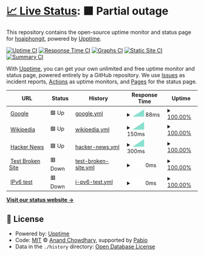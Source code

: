 # [📈 Live Status](https://hoaiphongit.github.io/upptime-aimee): <!--live status--> **🟧 Partial outage**

This repository contains the open-source uptime monitor and status page for [hoaiphongit](https://hoaiphongit.github.io/upptime-aimee), powered by [Upptime](https://github.com/upptime/upptime).

[![Uptime CI](https://github.com/hoaiphongit/upptime-aimee/workflows/Uptime%20CI/badge.svg)](https://github.com/hoaiphongit/upptime-aimee/actions?query=workflow%3A%22Uptime+CI%22)
[![Response Time CI](https://github.com/hoaiphongit/upptime-aimee/workflows/Response%20Time%20CI/badge.svg)](https://github.com/hoaiphongit/upptime-aimee/actions?query=workflow%3A%22Response+Time+CI%22)
[![Graphs CI](https://github.com/hoaiphongit/upptime-aimee/workflows/Graphs%20CI/badge.svg)](https://github.com/hoaiphongit/upptime-aimee/actions?query=workflow%3A%22Graphs+CI%22)
[![Static Site CI](https://github.com/hoaiphongit/upptime-aimee/workflows/Static%20Site%20CI/badge.svg)](https://github.com/hoaiphongit/upptime-aimee/actions?query=workflow%3A%22Static+Site+CI%22)
[![Summary CI](https://github.com/hoaiphongit/upptime-aimee/workflows/Summary%20CI/badge.svg)](https://github.com/hoaiphongit/upptime-aimee/actions?query=workflow%3A%22Summary+CI%22)

With [Upptime](https://upptime.js.org), you can get your own unlimited and free uptime monitor and status page, powered entirely by a GitHub repository. We use [Issues](https://github.com/hoaiphongit/upptime-aimee/issues) as incident reports, [Actions](https://github.com/hoaiphongit/upptime-aimee/actions) as uptime monitors, and [Pages](https://hoaiphongit.github.io/upptime-aimee) for the status page.

<!--start: status pages-->
<!-- This summary is generated by Upptime (https://github.com/upptime/upptime) -->
<!-- Do not edit this manually, your changes will be overwritten -->
<!-- prettier-ignore -->
| URL | Status | History | Response Time | Uptime |
| --- | ------ | ------- | ------------- | ------ |
| <img alt="" src="https://icons.duckduckgo.com/ip3/www.google.com.ico" height="13"> [Google](https://www.google.com) | 🟩 Up | [google.yml](https://github.com/hoaiphongit/upptime-aimee/commits/HEAD/history/google.yml) | <details><summary><img alt="Response time graph" src="./graphs/google/response-time-week.png" height="20"> 88ms</summary><br><a href="https://hoaiphongit.github.io/upptime-aimee/history/google"><img alt="Response time 88" src="https://img.shields.io/endpoint?url=https%3A%2F%2Fraw.githubusercontent.com%2Fhoaiphongit%2Fupptime-aimee%2FHEAD%2Fapi%2Fgoogle%2Fresponse-time.json"></a><br><a href="https://hoaiphongit.github.io/upptime-aimee/history/google"><img alt="24-hour response time 88" src="https://img.shields.io/endpoint?url=https%3A%2F%2Fraw.githubusercontent.com%2Fhoaiphongit%2Fupptime-aimee%2FHEAD%2Fapi%2Fgoogle%2Fresponse-time-day.json"></a><br><a href="https://hoaiphongit.github.io/upptime-aimee/history/google"><img alt="7-day response time 88" src="https://img.shields.io/endpoint?url=https%3A%2F%2Fraw.githubusercontent.com%2Fhoaiphongit%2Fupptime-aimee%2FHEAD%2Fapi%2Fgoogle%2Fresponse-time-week.json"></a><br><a href="https://hoaiphongit.github.io/upptime-aimee/history/google"><img alt="30-day response time 88" src="https://img.shields.io/endpoint?url=https%3A%2F%2Fraw.githubusercontent.com%2Fhoaiphongit%2Fupptime-aimee%2FHEAD%2Fapi%2Fgoogle%2Fresponse-time-month.json"></a><br><a href="https://hoaiphongit.github.io/upptime-aimee/history/google"><img alt="1-year response time 88" src="https://img.shields.io/endpoint?url=https%3A%2F%2Fraw.githubusercontent.com%2Fhoaiphongit%2Fupptime-aimee%2FHEAD%2Fapi%2Fgoogle%2Fresponse-time-year.json"></a></details> | <details><summary><a href="https://hoaiphongit.github.io/upptime-aimee/history/google">100.00%</a></summary><a href="https://hoaiphongit.github.io/upptime-aimee/history/google"><img alt="All-time uptime 100.00%" src="https://img.shields.io/endpoint?url=https%3A%2F%2Fraw.githubusercontent.com%2Fhoaiphongit%2Fupptime-aimee%2FHEAD%2Fapi%2Fgoogle%2Fuptime.json"></a><br><a href="https://hoaiphongit.github.io/upptime-aimee/history/google"><img alt="24-hour uptime 100.00%" src="https://img.shields.io/endpoint?url=https%3A%2F%2Fraw.githubusercontent.com%2Fhoaiphongit%2Fupptime-aimee%2FHEAD%2Fapi%2Fgoogle%2Fuptime-day.json"></a><br><a href="https://hoaiphongit.github.io/upptime-aimee/history/google"><img alt="7-day uptime 100.00%" src="https://img.shields.io/endpoint?url=https%3A%2F%2Fraw.githubusercontent.com%2Fhoaiphongit%2Fupptime-aimee%2FHEAD%2Fapi%2Fgoogle%2Fuptime-week.json"></a><br><a href="https://hoaiphongit.github.io/upptime-aimee/history/google"><img alt="30-day uptime 100.00%" src="https://img.shields.io/endpoint?url=https%3A%2F%2Fraw.githubusercontent.com%2Fhoaiphongit%2Fupptime-aimee%2FHEAD%2Fapi%2Fgoogle%2Fuptime-month.json"></a><br><a href="https://hoaiphongit.github.io/upptime-aimee/history/google"><img alt="1-year uptime 100.00%" src="https://img.shields.io/endpoint?url=https%3A%2F%2Fraw.githubusercontent.com%2Fhoaiphongit%2Fupptime-aimee%2FHEAD%2Fapi%2Fgoogle%2Fuptime-year.json"></a></details>
| <img alt="" src="https://icons.duckduckgo.com/ip3/en.wikipedia.org.ico" height="13"> [Wikipedia](https://en.wikipedia.org) | 🟩 Up | [wikipedia.yml](https://github.com/hoaiphongit/upptime-aimee/commits/HEAD/history/wikipedia.yml) | <details><summary><img alt="Response time graph" src="./graphs/wikipedia/response-time-week.png" height="20"> 150ms</summary><br><a href="https://hoaiphongit.github.io/upptime-aimee/history/wikipedia"><img alt="Response time 150" src="https://img.shields.io/endpoint?url=https%3A%2F%2Fraw.githubusercontent.com%2Fhoaiphongit%2Fupptime-aimee%2FHEAD%2Fapi%2Fwikipedia%2Fresponse-time.json"></a><br><a href="https://hoaiphongit.github.io/upptime-aimee/history/wikipedia"><img alt="24-hour response time 150" src="https://img.shields.io/endpoint?url=https%3A%2F%2Fraw.githubusercontent.com%2Fhoaiphongit%2Fupptime-aimee%2FHEAD%2Fapi%2Fwikipedia%2Fresponse-time-day.json"></a><br><a href="https://hoaiphongit.github.io/upptime-aimee/history/wikipedia"><img alt="7-day response time 150" src="https://img.shields.io/endpoint?url=https%3A%2F%2Fraw.githubusercontent.com%2Fhoaiphongit%2Fupptime-aimee%2FHEAD%2Fapi%2Fwikipedia%2Fresponse-time-week.json"></a><br><a href="https://hoaiphongit.github.io/upptime-aimee/history/wikipedia"><img alt="30-day response time 150" src="https://img.shields.io/endpoint?url=https%3A%2F%2Fraw.githubusercontent.com%2Fhoaiphongit%2Fupptime-aimee%2FHEAD%2Fapi%2Fwikipedia%2Fresponse-time-month.json"></a><br><a href="https://hoaiphongit.github.io/upptime-aimee/history/wikipedia"><img alt="1-year response time 150" src="https://img.shields.io/endpoint?url=https%3A%2F%2Fraw.githubusercontent.com%2Fhoaiphongit%2Fupptime-aimee%2FHEAD%2Fapi%2Fwikipedia%2Fresponse-time-year.json"></a></details> | <details><summary><a href="https://hoaiphongit.github.io/upptime-aimee/history/wikipedia">100.00%</a></summary><a href="https://hoaiphongit.github.io/upptime-aimee/history/wikipedia"><img alt="All-time uptime 100.00%" src="https://img.shields.io/endpoint?url=https%3A%2F%2Fraw.githubusercontent.com%2Fhoaiphongit%2Fupptime-aimee%2FHEAD%2Fapi%2Fwikipedia%2Fuptime.json"></a><br><a href="https://hoaiphongit.github.io/upptime-aimee/history/wikipedia"><img alt="24-hour uptime 100.00%" src="https://img.shields.io/endpoint?url=https%3A%2F%2Fraw.githubusercontent.com%2Fhoaiphongit%2Fupptime-aimee%2FHEAD%2Fapi%2Fwikipedia%2Fuptime-day.json"></a><br><a href="https://hoaiphongit.github.io/upptime-aimee/history/wikipedia"><img alt="7-day uptime 100.00%" src="https://img.shields.io/endpoint?url=https%3A%2F%2Fraw.githubusercontent.com%2Fhoaiphongit%2Fupptime-aimee%2FHEAD%2Fapi%2Fwikipedia%2Fuptime-week.json"></a><br><a href="https://hoaiphongit.github.io/upptime-aimee/history/wikipedia"><img alt="30-day uptime 100.00%" src="https://img.shields.io/endpoint?url=https%3A%2F%2Fraw.githubusercontent.com%2Fhoaiphongit%2Fupptime-aimee%2FHEAD%2Fapi%2Fwikipedia%2Fuptime-month.json"></a><br><a href="https://hoaiphongit.github.io/upptime-aimee/history/wikipedia"><img alt="1-year uptime 100.00%" src="https://img.shields.io/endpoint?url=https%3A%2F%2Fraw.githubusercontent.com%2Fhoaiphongit%2Fupptime-aimee%2FHEAD%2Fapi%2Fwikipedia%2Fuptime-year.json"></a></details>
| <img alt="" src="https://icons.duckduckgo.com/ip3/news.ycombinator.com.ico" height="13"> [Hacker News](https://news.ycombinator.com) | 🟩 Up | [hacker-news.yml](https://github.com/hoaiphongit/upptime-aimee/commits/HEAD/history/hacker-news.yml) | <details><summary><img alt="Response time graph" src="./graphs/hacker-news/response-time-week.png" height="20"> 300ms</summary><br><a href="https://hoaiphongit.github.io/upptime-aimee/history/hacker-news"><img alt="Response time 300" src="https://img.shields.io/endpoint?url=https%3A%2F%2Fraw.githubusercontent.com%2Fhoaiphongit%2Fupptime-aimee%2FHEAD%2Fapi%2Fhacker-news%2Fresponse-time.json"></a><br><a href="https://hoaiphongit.github.io/upptime-aimee/history/hacker-news"><img alt="24-hour response time 300" src="https://img.shields.io/endpoint?url=https%3A%2F%2Fraw.githubusercontent.com%2Fhoaiphongit%2Fupptime-aimee%2FHEAD%2Fapi%2Fhacker-news%2Fresponse-time-day.json"></a><br><a href="https://hoaiphongit.github.io/upptime-aimee/history/hacker-news"><img alt="7-day response time 300" src="https://img.shields.io/endpoint?url=https%3A%2F%2Fraw.githubusercontent.com%2Fhoaiphongit%2Fupptime-aimee%2FHEAD%2Fapi%2Fhacker-news%2Fresponse-time-week.json"></a><br><a href="https://hoaiphongit.github.io/upptime-aimee/history/hacker-news"><img alt="30-day response time 300" src="https://img.shields.io/endpoint?url=https%3A%2F%2Fraw.githubusercontent.com%2Fhoaiphongit%2Fupptime-aimee%2FHEAD%2Fapi%2Fhacker-news%2Fresponse-time-month.json"></a><br><a href="https://hoaiphongit.github.io/upptime-aimee/history/hacker-news"><img alt="1-year response time 300" src="https://img.shields.io/endpoint?url=https%3A%2F%2Fraw.githubusercontent.com%2Fhoaiphongit%2Fupptime-aimee%2FHEAD%2Fapi%2Fhacker-news%2Fresponse-time-year.json"></a></details> | <details><summary><a href="https://hoaiphongit.github.io/upptime-aimee/history/hacker-news">100.00%</a></summary><a href="https://hoaiphongit.github.io/upptime-aimee/history/hacker-news"><img alt="All-time uptime 100.00%" src="https://img.shields.io/endpoint?url=https%3A%2F%2Fraw.githubusercontent.com%2Fhoaiphongit%2Fupptime-aimee%2FHEAD%2Fapi%2Fhacker-news%2Fuptime.json"></a><br><a href="https://hoaiphongit.github.io/upptime-aimee/history/hacker-news"><img alt="24-hour uptime 100.00%" src="https://img.shields.io/endpoint?url=https%3A%2F%2Fraw.githubusercontent.com%2Fhoaiphongit%2Fupptime-aimee%2FHEAD%2Fapi%2Fhacker-news%2Fuptime-day.json"></a><br><a href="https://hoaiphongit.github.io/upptime-aimee/history/hacker-news"><img alt="7-day uptime 100.00%" src="https://img.shields.io/endpoint?url=https%3A%2F%2Fraw.githubusercontent.com%2Fhoaiphongit%2Fupptime-aimee%2FHEAD%2Fapi%2Fhacker-news%2Fuptime-week.json"></a><br><a href="https://hoaiphongit.github.io/upptime-aimee/history/hacker-news"><img alt="30-day uptime 100.00%" src="https://img.shields.io/endpoint?url=https%3A%2F%2Fraw.githubusercontent.com%2Fhoaiphongit%2Fupptime-aimee%2FHEAD%2Fapi%2Fhacker-news%2Fuptime-month.json"></a><br><a href="https://hoaiphongit.github.io/upptime-aimee/history/hacker-news"><img alt="1-year uptime 100.00%" src="https://img.shields.io/endpoint?url=https%3A%2F%2Fraw.githubusercontent.com%2Fhoaiphongit%2Fupptime-aimee%2FHEAD%2Fapi%2Fhacker-news%2Fuptime-year.json"></a></details>
| <img alt="" src="https://icons.duckduckgo.com/ip3/thissitedoesnotexist.koj.co.ico" height="13"> [Test Broken Site](https://thissitedoesnotexist.koj.co) | 🟥 Down | [test-broken-site.yml](https://github.com/hoaiphongit/upptime-aimee/commits/HEAD/history/test-broken-site.yml) | <details><summary><img alt="Response time graph" src="./graphs/test-broken-site/response-time-week.png" height="20"> 0ms</summary><br><a href="https://hoaiphongit.github.io/upptime-aimee/history/test-broken-site"><img alt="Response time 0" src="https://img.shields.io/endpoint?url=https%3A%2F%2Fraw.githubusercontent.com%2Fhoaiphongit%2Fupptime-aimee%2FHEAD%2Fapi%2Ftest-broken-site%2Fresponse-time.json"></a><br><a href="https://hoaiphongit.github.io/upptime-aimee/history/test-broken-site"><img alt="24-hour response time 0" src="https://img.shields.io/endpoint?url=https%3A%2F%2Fraw.githubusercontent.com%2Fhoaiphongit%2Fupptime-aimee%2FHEAD%2Fapi%2Ftest-broken-site%2Fresponse-time-day.json"></a><br><a href="https://hoaiphongit.github.io/upptime-aimee/history/test-broken-site"><img alt="7-day response time 0" src="https://img.shields.io/endpoint?url=https%3A%2F%2Fraw.githubusercontent.com%2Fhoaiphongit%2Fupptime-aimee%2FHEAD%2Fapi%2Ftest-broken-site%2Fresponse-time-week.json"></a><br><a href="https://hoaiphongit.github.io/upptime-aimee/history/test-broken-site"><img alt="30-day response time 0" src="https://img.shields.io/endpoint?url=https%3A%2F%2Fraw.githubusercontent.com%2Fhoaiphongit%2Fupptime-aimee%2FHEAD%2Fapi%2Ftest-broken-site%2Fresponse-time-month.json"></a><br><a href="https://hoaiphongit.github.io/upptime-aimee/history/test-broken-site"><img alt="1-year response time 0" src="https://img.shields.io/endpoint?url=https%3A%2F%2Fraw.githubusercontent.com%2Fhoaiphongit%2Fupptime-aimee%2FHEAD%2Fapi%2Ftest-broken-site%2Fresponse-time-year.json"></a></details> | <details><summary><a href="https://hoaiphongit.github.io/upptime-aimee/history/test-broken-site">100.00%</a></summary><a href="https://hoaiphongit.github.io/upptime-aimee/history/test-broken-site"><img alt="All-time uptime 100.00%" src="https://img.shields.io/endpoint?url=https%3A%2F%2Fraw.githubusercontent.com%2Fhoaiphongit%2Fupptime-aimee%2FHEAD%2Fapi%2Ftest-broken-site%2Fuptime.json"></a><br><a href="https://hoaiphongit.github.io/upptime-aimee/history/test-broken-site"><img alt="24-hour uptime 100.00%" src="https://img.shields.io/endpoint?url=https%3A%2F%2Fraw.githubusercontent.com%2Fhoaiphongit%2Fupptime-aimee%2FHEAD%2Fapi%2Ftest-broken-site%2Fuptime-day.json"></a><br><a href="https://hoaiphongit.github.io/upptime-aimee/history/test-broken-site"><img alt="7-day uptime 100.00%" src="https://img.shields.io/endpoint?url=https%3A%2F%2Fraw.githubusercontent.com%2Fhoaiphongit%2Fupptime-aimee%2FHEAD%2Fapi%2Ftest-broken-site%2Fuptime-week.json"></a><br><a href="https://hoaiphongit.github.io/upptime-aimee/history/test-broken-site"><img alt="30-day uptime 100.00%" src="https://img.shields.io/endpoint?url=https%3A%2F%2Fraw.githubusercontent.com%2Fhoaiphongit%2Fupptime-aimee%2FHEAD%2Fapi%2Ftest-broken-site%2Fuptime-month.json"></a><br><a href="https://hoaiphongit.github.io/upptime-aimee/history/test-broken-site"><img alt="1-year uptime 100.00%" src="https://img.shields.io/endpoint?url=https%3A%2F%2Fraw.githubusercontent.com%2Fhoaiphongit%2Fupptime-aimee%2FHEAD%2Fapi%2Ftest-broken-site%2Fuptime-year.json"></a></details>
| <img alt="" src="https://icons.duckduckgo.com/ip3/null.ico" height="13"> [IPv6 test](forwardemail.net) | 🟥 Down | [i-pv6-test.yml](https://github.com/hoaiphongit/upptime-aimee/commits/HEAD/history/i-pv6-test.yml) | <details><summary><img alt="Response time graph" src="./graphs/i-pv6-test/response-time-week.png" height="20"> 0ms</summary><br><a href="https://hoaiphongit.github.io/upptime-aimee/history/i-pv6-test"><img alt="Response time 0" src="https://img.shields.io/endpoint?url=https%3A%2F%2Fraw.githubusercontent.com%2Fhoaiphongit%2Fupptime-aimee%2FHEAD%2Fapi%2Fi-pv6-test%2Fresponse-time.json"></a><br><a href="https://hoaiphongit.github.io/upptime-aimee/history/i-pv6-test"><img alt="24-hour response time 0" src="https://img.shields.io/endpoint?url=https%3A%2F%2Fraw.githubusercontent.com%2Fhoaiphongit%2Fupptime-aimee%2FHEAD%2Fapi%2Fi-pv6-test%2Fresponse-time-day.json"></a><br><a href="https://hoaiphongit.github.io/upptime-aimee/history/i-pv6-test"><img alt="7-day response time 0" src="https://img.shields.io/endpoint?url=https%3A%2F%2Fraw.githubusercontent.com%2Fhoaiphongit%2Fupptime-aimee%2FHEAD%2Fapi%2Fi-pv6-test%2Fresponse-time-week.json"></a><br><a href="https://hoaiphongit.github.io/upptime-aimee/history/i-pv6-test"><img alt="30-day response time 0" src="https://img.shields.io/endpoint?url=https%3A%2F%2Fraw.githubusercontent.com%2Fhoaiphongit%2Fupptime-aimee%2FHEAD%2Fapi%2Fi-pv6-test%2Fresponse-time-month.json"></a><br><a href="https://hoaiphongit.github.io/upptime-aimee/history/i-pv6-test"><img alt="1-year response time 0" src="https://img.shields.io/endpoint?url=https%3A%2F%2Fraw.githubusercontent.com%2Fhoaiphongit%2Fupptime-aimee%2FHEAD%2Fapi%2Fi-pv6-test%2Fresponse-time-year.json"></a></details> | <details><summary><a href="https://hoaiphongit.github.io/upptime-aimee/history/i-pv6-test">100.00%</a></summary><a href="https://hoaiphongit.github.io/upptime-aimee/history/i-pv6-test"><img alt="All-time uptime 100.00%" src="https://img.shields.io/endpoint?url=https%3A%2F%2Fraw.githubusercontent.com%2Fhoaiphongit%2Fupptime-aimee%2FHEAD%2Fapi%2Fi-pv6-test%2Fuptime.json"></a><br><a href="https://hoaiphongit.github.io/upptime-aimee/history/i-pv6-test"><img alt="24-hour uptime 100.00%" src="https://img.shields.io/endpoint?url=https%3A%2F%2Fraw.githubusercontent.com%2Fhoaiphongit%2Fupptime-aimee%2FHEAD%2Fapi%2Fi-pv6-test%2Fuptime-day.json"></a><br><a href="https://hoaiphongit.github.io/upptime-aimee/history/i-pv6-test"><img alt="7-day uptime 100.00%" src="https://img.shields.io/endpoint?url=https%3A%2F%2Fraw.githubusercontent.com%2Fhoaiphongit%2Fupptime-aimee%2FHEAD%2Fapi%2Fi-pv6-test%2Fuptime-week.json"></a><br><a href="https://hoaiphongit.github.io/upptime-aimee/history/i-pv6-test"><img alt="30-day uptime 100.00%" src="https://img.shields.io/endpoint?url=https%3A%2F%2Fraw.githubusercontent.com%2Fhoaiphongit%2Fupptime-aimee%2FHEAD%2Fapi%2Fi-pv6-test%2Fuptime-month.json"></a><br><a href="https://hoaiphongit.github.io/upptime-aimee/history/i-pv6-test"><img alt="1-year uptime 100.00%" src="https://img.shields.io/endpoint?url=https%3A%2F%2Fraw.githubusercontent.com%2Fhoaiphongit%2Fupptime-aimee%2FHEAD%2Fapi%2Fi-pv6-test%2Fuptime-year.json"></a></details>

<!--end: status pages-->

[**Visit our status website →**](https://hoaiphongit.github.io/upptime-aimee)

## 📄 License

- Powered by: [Upptime](https://github.com/upptime/upptime)
- Code: [MIT](./LICENSE) © [Anand Chowdhary](https://anandchowdhary.com), supported by [Pabio](https://pabio.com)
- Data in the `./history` directory: [Open Database License](https://opendatacommons.org/licenses/odbl/1-0/)
